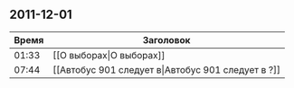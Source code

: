 ## 2011-12-01
| Время | Заголовок |
| --- | --- |
| 01:33 | [[О выборах\|О выборах]] |
| 07:44 | [[Автобус 901 следует в\|Автобус 901 следует в ?]] |
